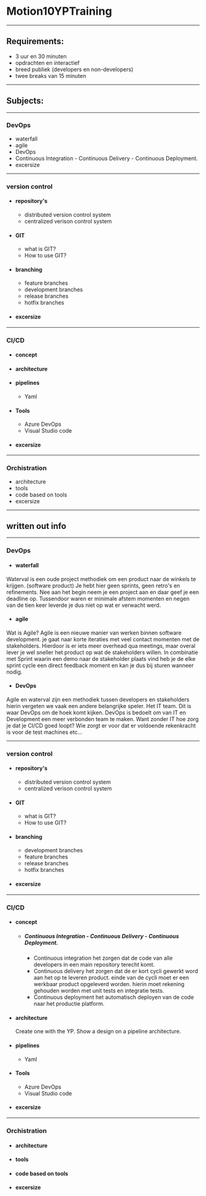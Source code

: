 # Motion10YPTraining
----
## Requirements:
- 3 uur en 30 minuten
- opdrachten en interactief
- breed publiek (developers en non-developers)
- twee breaks van 15 minuten
----
## Subjects:
----
### DevOps
* waterfall
* agile
* DevOps
* Continuous Integration - Continuous Delivery - Continuous Deployment.
* excersize
----
### version control
* #### repository's
  * distributed version control system
  * centralized verison control system
* #### GIT
  * what is GIT?
  * How to use GIT?
* #### branching
    * feature branches
    * development branches
    * release branches
    * hotfix branches
* #### excersize
----
### CI/CD
* #### concept
* #### architecture
* #### pipelines
  * Yaml
* #### Tools
  * Azure DevOps
  * Visual Studio code
* #### excersize
----
### Orchistration
* architecture
* tools
* code based on tools
* excersize
----

## written out info
----
### DevOps
* #### waterfall
Waterval is een oude project methodiek om een product naar de winkels te krijgen. (software product) Je hebt hier geen sprints, geen retro's en refinements. Nee aan het begin neem je een project aan en daar geef je een deadline op. Tussendoor waren er minimale afstem momenten en negen van de tien keer leverde je dus niet op wat er verwacht werd.

* #### agile
Wat is Agile? Agile is een nieuwe manier van werken binnen software development. je gaat naar korte iteraties met veel contact momenten met de stakeholders. Hierdoor is er iets meer overhead qua meetings, maar overal lever je wel sneller het product op wat de stakeholders willen. In combinatie met Sprint waarin een demo naar de stakeholder plaats vind heb je de elke sprint cycle een direct feedback moment en kan je dus bij sturen wanneer nodig.

* #### DevOps

Agile en waterval zijn een methodiek tussen developers en stakeholders hierin vergeten we vaak een andere belangrijke speler. Het IT team. Dit is waar DevOps om de hoek komt kijken. DevOps is bedoelt om van IT en Development een meer verbonden team te maken. Want zonder IT hoe zorg je dat je CI/CD goed loopt? Wie zorgt er voor dat er voldoende rekenkracht is voor de test machines etc... 

----
### version control
* #### repository's
    * distributed version control system
    * centralized verison control system
* ####  GIT
    * what is GIT?
    * How to use GIT?
* #### branching
    * development branches
    * feature branches
    * release branches
    * hotfix branches
* #### excersize
----
### CI/CD
* #### concept
    * ##### Continuous Integration - Continuous Delivery - Continuous Deployment.
      * Continuous integration het zorgen dat de code van alle developers in een main repository terecht komt.
      * Continuous delivery het zorgen dat de er kort cycli gewerkt word aan het op te leveren product. einde van de cycli moet er een werkbaar product opgeleverd worden. hierin moet rekening gehouden worden met unit tests en integratie tests.
      * Continuous deployment het automatisch deployen van de code naar het productie platform. 
* #### architecture
  Create one with the YP. 
  Show a design on a pipeline architecture.
* #### pipelines
  * Yaml
* #### Tools
  * Azure DevOps
  * Visual Studio code
* #### excersize
----
### Orchistration
* #### architecture
* #### tools
* #### code based on tools
* #### excersize

